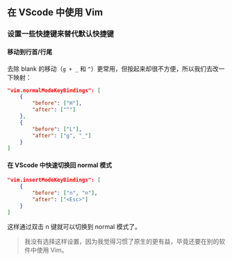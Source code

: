 ## 在 VScode 中使用 Vim

### 设置一些快捷键来替代默认快捷键

#### 移动到行首/行尾

去除 blank 的移动（`g + _` 和 `^`）更常用，但按起来却很不方便，所以我们去改一下映射：

```json
"vim.normalModeKeyBindings": [
    {
        "before": ["H"],
        "after": ["^"]
    },
    {
        "before": ["L"],
        "after": ["g", "_"]
    }
]
```

#### 在 VScode 中快速切换回 normal 模式

```json
"vim.insertModeKeyBindings": [
    {
        "before": ["n", "n"],
        "after": ["<Esc>"]
    }
]
```
这样通过双击 n 键就可以切换到 normal 模式了。

> 我没有选择这样设置，因为我觉得习惯了原生的更有益，毕竟还要在别的软件中使用 Vim。
